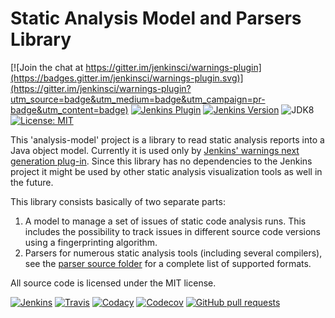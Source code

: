 # Static Analysis Model and Parsers Library

[![Join the chat at https://gitter.im/jenkinsci/warnings-plugin](https://badges.gitter.im/jenkinsci/warnings-plugin.svg)](https://gitter.im/jenkinsci/warnings-plugin?utm_source=badge&utm_medium=badge&utm_campaign=pr-badge&utm_content=badge)
[![Jenkins Plugin](https://img.shields.io/jenkins/plugin/v/analysis-model-api.svg)](https://plugins.jenkins.io/analysis-model-api)
[![Jenkins Version](https://img.shields.io/badge/Jenkins-2.138.4-green.svg?label=min.%20Jenkins)](https://jenkins.io/download/)
![JDK8](https://img.shields.io/badge/jdk-8-yellow.svg?label=min.%20JDK)
[![License: MIT](https://img.shields.io/badge/license-MIT-yellow.svg)](https://opensource.org/licenses/MIT)

This 'analysis-model' project is a library to read static analysis reports into a Java object model. 
Currently it is used only by [Jenkins' warnings next generation plug-in](https://github.com/jenkinsci/warnings-ng-plugin). 
Since this library has no dependencies to the Jenkins project it might be used by other static analysis visualization 
tools as well in the future.

This library consists basically of two separate parts:
1. A model to manage a set of issues of static code analysis runs. This includes the possibility to track issues in
 different source code versions using a fingerprinting algorithm. 
2. Parsers for numerous static analysis tools (including several compilers), see the 
 [parser source folder](src/main/java/edu/hm/hafner/analysis/parser) for a complete list of supported formats.

All source code is licensed under the MIT license. 

[![Jenkins](https://ci.jenkins.io/job/Plugins/job/analysis-model/job/master/badge/icon)](https://ci.jenkins.io/job/Plugins/job/analysis-model/job/master/)
[![Travis](https://img.shields.io/travis/jenkinsci/analysis-model/master.svg?logo=travis&label=travis%20build&logoColor=white)](https://travis-ci.org/jenkinsci/analysis-model)
[![Codacy](https://api.codacy.com/project/badge/Grade/1b96405c72db49eeb0d67486f77f8f75)](https://app.codacy.com/app/uhafner/analysis-model?utm_source=github.com&utm_medium=referral&utm_content=jenkinsci/analysis-model&utm_campaign=Badge_Grade_Dashboard)
[![Codecov](https://img.shields.io/codecov/c/github/jenkinsci/analysis-model.svg)](https://codecov.io/gh/jenkinsci/analysis-model)
[![GitHub pull requests](https://img.shields.io/github/issues-pr/jenkinsci/analysis-model.svg)](https://github.com/jenkinsci/analysis-model/pulls)
